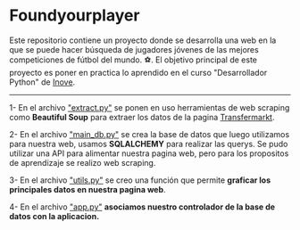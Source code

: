# Foundyourplayer

Este repositorio contiene un proyecto donde se desarrolla una web en la que se puede hacer búsqueda de jugadores jóvenes de las mejores competiciones de fútbol del mundo. :soccer:. El objetivo principal de este proyecto es poner en practica lo aprendido en el curso "Desarrollador Python" de [Inove](https://inove.com.ar/).

______________________________________________________________________________________________________________________________________


1- En el archivo ["extract.py"](https://github.com/jjimenezgar/foundyourplayer/blob/master/extract.py) se ponen en uso herramientas de web scraping como **Beautiful Soup** para extraer los datos de la pagina [Transfermarkt](https://www.transfermarkt.co.uk/scorer/topscorer/statistik/2020/plus/3/galerie/0).

2- En el archivo ["main_db.py"](https://github.com/jjimenezgar/foundyourplayer/blob/master/main_db.py) se crea la base de datos que luego utilizamos para nuestra web, usamos **SQLALCHEMY** para realizar las querys. Se pudo utilizar una API para alimentar nuestra pagina web, pero para los propositos de aprendizaje se realizo web scraping.

3- En el archivo ["utils.py"](https://github.com/jjimenezgar/foundyourplayer/blob/master/utils.py) se creo una función que permite **graficar los principales datos en nuestra pagina web**.

4- En el archivo ["app.py"](https://github.com/jjimenezgar/foundyourplayer/blob/master/app.py) **asociamos nuestro controlador de la base de datos con la aplicacion.**
